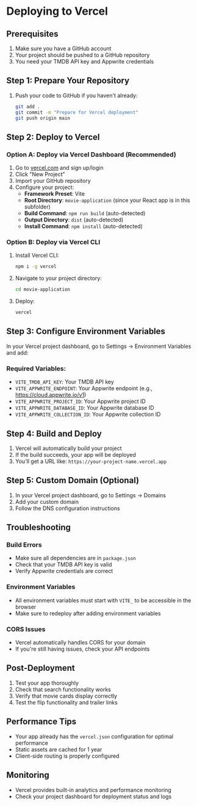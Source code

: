 # Deploying to Vercel

## Prerequisites
1. Make sure you have a GitHub account
2. Your project should be pushed to a GitHub repository
3. You need your TMDB API key and Appwrite credentials

## Step 1: Prepare Your Repository
1. Push your code to GitHub if you haven't already:
   ```bash
   git add .
   git commit -m "Prepare for Vercel deployment"
   git push origin main
   ```

## Step 2: Deploy to Vercel

### Option A: Deploy via Vercel Dashboard (Recommended)
1. Go to [vercel.com](https://vercel.com) and sign up/login
2. Click "New Project"
3. Import your GitHub repository
4. Configure your project:
   - **Framework Preset**: Vite
   - **Root Directory**: `movie-application` (since your React app is in this subfolder)
   - **Build Command**: `npm run build` (auto-detected)
   - **Output Directory**: `dist` (auto-detected)
   - **Install Command**: `npm install` (auto-detected)

### Option B: Deploy via Vercel CLI
1. Install Vercel CLI:
   ```bash
   npm i -g vercel
   ```
2. Navigate to your project directory:
   ```bash
   cd movie-application
   ```
3. Deploy:
   ```bash
   vercel
   ```

## Step 3: Configure Environment Variables
In your Vercel project dashboard, go to Settings → Environment Variables and add:

### Required Variables:
- `VITE_TMDB_API_KEY`: Your TMDB API key
- `VITE_APPWRITE_ENDPOINT`: Your Appwrite endpoint (e.g., https://cloud.appwrite.io/v1)
- `VITE_APPWRITE_PROJECT_ID`: Your Appwrite project ID
- `VITE_APPWRITE_DATABASE_ID`: Your Appwrite database ID
- `VITE_APPWRITE_COLLECTION_ID`: Your Appwrite collection ID

## Step 4: Build and Deploy
1. Vercel will automatically build your project
2. If the build succeeds, your app will be deployed
3. You'll get a URL like: `https://your-project-name.vercel.app`

## Step 5: Custom Domain (Optional)
1. In your Vercel project dashboard, go to Settings → Domains
2. Add your custom domain
3. Follow the DNS configuration instructions

## Troubleshooting

### Build Errors
- Make sure all dependencies are in `package.json`
- Check that your TMDB API key is valid
- Verify Appwrite credentials are correct

### Environment Variables
- All environment variables must start with `VITE_` to be accessible in the browser
- Make sure to redeploy after adding environment variables

### CORS Issues
- Vercel automatically handles CORS for your domain
- If you're still having issues, check your API endpoints

## Post-Deployment
1. Test your app thoroughly
2. Check that search functionality works
3. Verify that movie cards display correctly
4. Test the flip functionality and trailer links

## Performance Tips
- Your app already has the `vercel.json` configuration for optimal performance
- Static assets are cached for 1 year
- Client-side routing is properly configured

## Monitoring
- Vercel provides built-in analytics and performance monitoring
- Check your project dashboard for deployment status and logs

